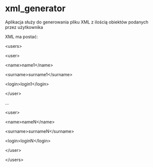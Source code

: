 # xml_generator
Aplikacja służy do generowania pliku XML z ilością obiektów podanych przez użytkownika
                       <p>XML ma postać: </p>
                            <p>&lt;users&gt;</p>
                            <p>&lt;user&gt;</p>
                        <p>&lt;name&gt;name1&lt;/name&gt;</p>
                        <p>&lt;surname&gt;surname1&lt;/surname&gt;</p>
                        <p>&lt;login&gt;login1&lt;/login&gt;</p>
                            <p>&lt;/user&gt;</p>
                        <p>...</p>
                        <p>&lt;user&gt;</p>
                        <p>&lt;name&gt;nameN&lt;/name&gt;</p>
                        <p>&lt;surname&gt;surnameN&lt;/surname&gt;</p>
                        <p>&lt;login&gt;loginN&lt;/login&gt;</p>
                        <p>&lt;/user&gt;</p>
                        <p>&lt;/users&gt;</p>
